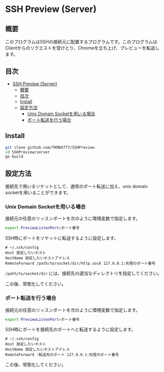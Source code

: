 # SSH Preview (Server)
## 概要
このプログラムはSSHの接続元に配置するプログラムです。このプログラムはClientからのリクエストを受けとり、Chromeを立ち上げ、プレビューを転送します。

## 目次
<!-- TOC -->

- [SSH Preview (Server)](#ssh-preview-server)
    - [概要](#概要)
    - [目次](#目次)
    - [Install](#install)
    - [設定方法](#設定方法)
        - [Unix Domain Socketを用いる場合](#unix-domain-socketを用いる場合)
        - [ポート転送を行う場合](#ポート転送を行う場合)

<!-- /TOC -->

## Install

```sh
git clone github.com/TKMAX777/SSHPreview
cd SSHPreview/server
go build
```


## 設定方法 
接続先で用いるソケットとして、通常のポート転送に加え、unix domain socketを用いることができます。

### Unix Domain Socketを用いる場合
接続元の任意のリッスンポートを次のように環境変数で指定します。

```sh
export PreviewListenPort=ポート番号
```

SSH時にポートをソケットに転送するように設定します。

```config
# ~/.ssh/config
Host 設定したいホスト
HostName 設定したいホストアドレス
RemoteForward /path/to/socket/dir/http.sock 127.0.0.1:先程のポート番号
```

`/path/to/socket/dir` には、接続先の適当なディレクトリを指定してください。

この後、常態化してください。


### ポート転送を行う場合
接続元の任意のリッスンポートを次のように環境変数で指定します。

```sh
export PreviewListenPort=ポート番号
```

SSH時にポートを接続先のポートへと転送するように設定します。

```config
# ~/.ssh/config
Host 設定したいホスト
HostName 設定したいホストアドレス
RemoteForward :転送先のポート 127.0.0.1:先程のポート番号
```

この後、常態化してください。



